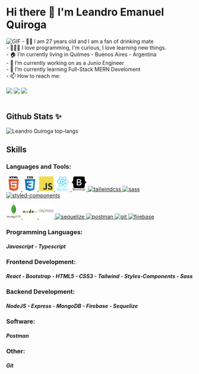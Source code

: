 # Hi there 👋 I'm Leandro Emanuel Quiroga 
 <img width="500px" alt="GIF" src="https://i.pinimg.com/originals/e4/26/70/e426702edf874b181aced1e2fa5c6cde.gif" /> 
- 👦🏻 I am 27 years old and I am a fan of drinking mate <br />
- 👩🏻‍💻 I love programming, I'm curious, I love learning new things.<br />
- 🏠 I’m currently living in Quilmes - Buenos Aires - Argentina <br />
- 🔭 I’m currently working on as a Junio Engineer <br />
- 🌱 I’m currently learning Full-Stack MERN Develoment <br />
- 📫 How to reach me: 
<br />
<br /> 

<div align="rigth">
  <a href="mailto:leandroquiroga9514@gmail.com"><img src="https://img.shields.io/badge/e‑mail-D14836.svg?style=for-the-badge&logo=GMail&logoColor=white" /></a>
  <a href="https://www.linkedin.com/in/leanquiroga95/"><img src="https://img.shields.io/badge/linkedin-0077B5.svg?style=for-the-badge&logo=linkedin&logoColor=white" /></a>
  <a href="https://github.com/leandroquiroga"><img src="https://img.shields.io/badge/-Github-181717?style=flat-square&logo=GitHub&logoColor=white" /></a>
</div>

<br/> 

## Github Stats ✨
![Leandro Quiroga top-langs](https://github-readme-stats.vercel.app/api/top-langs/?username=leandroquiroga&layout=compact)

## Skills
<h3 align="left">Languages and Tools:</h3>
 



<a href="https://www.w3.org/html/" target="_blank" rel="noreferrer"> <img src="https://raw.githubusercontent.com/devicons/devicon/master/icons/html5/html5-original-wordmark.svg" alt="html5" width="40" height="40"/> </a> 
<a href="https://www.w3schools.com/css/" target="_blank" rel="noreferrer"> <img src="https://raw.githubusercontent.com/devicons/devicon/master/icons/css3/css3-original-wordmark.svg" alt="css3" width="40" height="40"/> </a> 
<a href="https://developer.mozilla.org/en-US/docs/Web/JavaScript" target="_blank" rel="noreferrer"> <img src="https://raw.githubusercontent.com/devicons/devicon/master/icons/javascript/javascript-original.svg" alt="javascript" width="40" height="40"/> </a> 
<a href="https://reactjs.org/" target="_blank" rel="noreferrer"> <img src="https://raw.githubusercontent.com/devicons/devicon/master/icons/react/react-original-wordmark.svg" alt="react" width="40" height="40"/> 
<a href="https://getbootstrap.com" target="_blank" rel="noreferrer"> <img src="https://raw.githubusercontent.com/devicons/devicon/master/icons/bootstrap/bootstrap-plain-wordmark.svg" alt="bootstrap" width="40" height="40"/> </a>
<a href="https://tailwindcss.com/" target="_blank" rel="noreferrer"> <img src="https://www.vectorlogo.zone/logos/tailwindcss/tailwindcss-ar21.svg" alt="tailwindcss" width="60" height="40"/> </a>
<a href="https://sass-lang.com/" target="_blank" rel="noreferrer"> <img src="https://www.vectorlogo.zone/logos/sass-lang/sass-lang-ar21.svg" alt="sass" width="60" height="40"/> </a>
<a href="https://styled-components.com/" target="_blank" rel="noreferrer"> <img src="https://user-images.githubusercontent.com/80013958/154823997-78ab1c9a-9361-41da-91a0-8e54c51eac15.svg" alt="styled-components" width="60" height="40"/> </a>
 
 <a href="https://www.mongodb.com/" target="_blank" rel="noreferrer"> <img src="https://raw.githubusercontent.com/devicons/devicon/master/icons/mongodb/mongodb-original-wordmark.svg" alt="mongodb" width="40" height="40"/> </a> 
<a href="https://nodejs.org" target="_blank" rel="noreferrer"> <img src="https://raw.githubusercontent.com/devicons/devicon/master/icons/nodejs/nodejs-original-wordmark.svg" alt="nodejs" width="40" height="40"/> </a> 
<a href="https://expressjs.com" target="_blank" rel="noreferrer"> <img src="https://raw.githubusercontent.com/devicons/devicon/master/icons/express/express-original-wordmark.svg" alt="express" width="40" height="40"/> </a> 
</a> <a href="https://sequelize.org/" target="_blank" rel="noreferrer"> <img src=https://www.vectorlogo.zone/logos/sequelizejs/sequelizejs-ar21.svg alt="sequelize" width="80" height="60"/> </a>
<a href="https://postman.com" target="_blank" rel="noreferrer"> <img src="https://www.vectorlogo.zone/logos/getpostman/getpostman-icon.svg" alt="postman" width="40" height="40"/> </a> 
<a href="https://git-scm.com/" target="_blank" rel="noreferrer"> <img src="https://www.vectorlogo.zone/logos/git-scm/git-scm-icon.svg" alt="git" width="40" height="40"/> </a> 
<a href="https://firebase.google.com/" target="_blank" rel="noreferrer"> <img src="https://www.vectorlogo.zone/logos/firebase/firebase-icon.svg" alt="firebase" width="40" height="40"/> </a> 
 


<h3 align="left">Programming Languages:</h3>
<h5 align="left">Javascript - Typescript</h5>
<h3 align="left">Frontend Development:</h3>
<h5 align="left">React - Bootstrap - HTML5 - CSS3 - Tailwind - Styles-Components - Sass</h5>
<h3 align="left">Backend Development:</h3>
<h5 align="left">NodeJS - Express - MongoDB - Firebase - Sequelize</h5>
<h3 align="left">Software:</h3>
<h5 align="left">Postman</h5>
<h3 align="left">Other:</h3>
<h5 align="left"> Git</h5>

